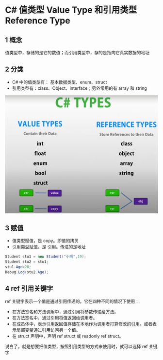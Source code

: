 # C# 值类型 Value Type 和引用类型 Reference Type

## 1 概念

值类型中，存储的是它的数值；而引用类型中，存的是指向它真实数据的地址

## 2 分类

- C# 中的值类型有： 基本数据类型、enum、struct
- 引用类型有：class、Object、interface；另外常用的有 array 和 string

![](../../../imgs/Cs_valuetype_referencetype.png)

## 3 赋值

- 值类型赋值，是 copy。即值的拷贝
- 引用类型赋值，是 引用。传递的是地址

```C#
Student stu1 = new Student("小明",19);
Student stu2 = stu1;
stu1.Age=20;
Debug.Log(stu2.Age);
```

## 4 ref 引用关键字

ref 关键字表示一个值是通过引用传递的。它在四种不同的情况下使用：

- 在方法签名和方法调用中，通过引用将参数传递给方法。
- 在方法签名中，通过引用将值返回给调用者。
- 在成员体中，表示引用返回值存储在本地作为调用者打算修改的引用。或者表示局部变量通过引用访问另一个值。
- 在 struct 声明中，声明 ref struct 或 readonly ref struct。

说白了，就是想要把值类型，按照引用类型的方式来使用时，就可以选择 ref 关键字
